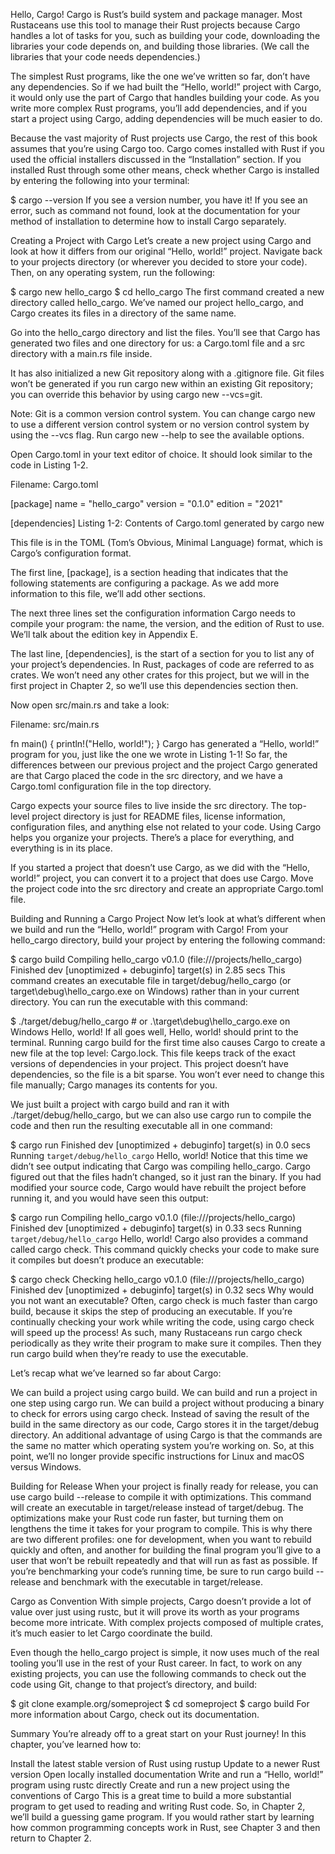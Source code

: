Hello, Cargo!
Cargo is Rust’s build system and package manager. Most Rustaceans use this tool to manage their Rust projects because Cargo handles a lot of tasks for you, such as building your code, downloading the libraries your code depends on, and building those libraries. (We call the libraries that your code needs dependencies.)

The simplest Rust programs, like the one we’ve written so far, don’t have any dependencies. So if we had built the “Hello, world!” project with Cargo, it would only use the part of Cargo that handles building your code. As you write more complex Rust programs, you’ll add dependencies, and if you start a project using Cargo, adding dependencies will be much easier to do.

Because the vast majority of Rust projects use Cargo, the rest of this book assumes that you’re using Cargo too. Cargo comes installed with Rust if you used the official installers discussed in the “Installation” section. If you installed Rust through some other means, check whether Cargo is installed by entering the following into your terminal:


$ cargo --version
If you see a version number, you have it! If you see an error, such as command not found, look at the documentation for your method of installation to determine how to install Cargo separately.

Creating a Project with Cargo
Let’s create a new project using Cargo and look at how it differs from our original “Hello, world!” project. Navigate back to your projects directory (or wherever you decided to store your code). Then, on any operating system, run the following:


$ cargo new hello_cargo
$ cd hello_cargo
The first command created a new directory called hello_cargo. We’ve named our project hello_cargo, and Cargo creates its files in a directory of the same name.

Go into the hello_cargo directory and list the files. You’ll see that Cargo has generated two files and one directory for us: a Cargo.toml file and a src directory with a main.rs file inside.

It has also initialized a new Git repository along with a .gitignore file. Git files won’t be generated if you run cargo new within an existing Git repository; you can override this behavior by using cargo new --vcs=git.

Note: Git is a common version control system. You can change cargo new to use a different version control system or no version control system by using the --vcs flag. Run cargo new --help to see the available options.

Open Cargo.toml in your text editor of choice. It should look similar to the code in Listing 1-2.

Filename: Cargo.toml


[package]
name = "hello_cargo"
version = "0.1.0"
edition = "2021"

[dependencies]
Listing 1-2: Contents of Cargo.toml generated by cargo new

This file is in the TOML (Tom’s Obvious, Minimal Language) format, which is Cargo’s configuration format.

The first line, [package], is a section heading that indicates that the following statements are configuring a package. As we add more information to this file, we’ll add other sections.

The next three lines set the configuration information Cargo needs to compile your program: the name, the version, and the edition of Rust to use. We’ll talk about the edition key in Appendix E.

The last line, [dependencies], is the start of a section for you to list any of your project’s dependencies. In Rust, packages of code are referred to as crates. We won’t need any other crates for this project, but we will in the first project in Chapter 2, so we’ll use this dependencies section then.

Now open src/main.rs and take a look:

Filename: src/main.rs


fn main() {
    println!("Hello, world!");
}
Cargo has generated a “Hello, world!” program for you, just like the one we wrote in Listing 1-1! So far, the differences between our previous project and the project Cargo generated are that Cargo placed the code in the src directory, and we have a Cargo.toml configuration file in the top directory.

Cargo expects your source files to live inside the src directory. The top-level project directory is just for README files, license information, configuration files, and anything else not related to your code. Using Cargo helps you organize your projects. There’s a place for everything, and everything is in its place.

If you started a project that doesn’t use Cargo, as we did with the “Hello, world!” project, you can convert it to a project that does use Cargo. Move the project code into the src directory and create an appropriate Cargo.toml file.

Building and Running a Cargo Project
Now let’s look at what’s different when we build and run the “Hello, world!” program with Cargo! From your hello_cargo directory, build your project by entering the following command:


$ cargo build
   Compiling hello_cargo v0.1.0 (file:///projects/hello_cargo)
    Finished dev [unoptimized + debuginfo] target(s) in 2.85 secs
This command creates an executable file in target/debug/hello_cargo (or target\debug\hello_cargo.exe on Windows) rather than in your current directory. You can run the executable with this command:


$ ./target/debug/hello_cargo # or .\target\debug\hello_cargo.exe on Windows
Hello, world!
If all goes well, Hello, world! should print to the terminal. Running cargo build for the first time also causes Cargo to create a new file at the top level: Cargo.lock. This file keeps track of the exact versions of dependencies in your project. This project doesn’t have dependencies, so the file is a bit sparse. You won’t ever need to change this file manually; Cargo manages its contents for you.

We just built a project with cargo build and ran it with ./target/debug/hello_cargo, but we can also use cargo run to compile the code and then run the resulting executable all in one command:


$ cargo run
    Finished dev [unoptimized + debuginfo] target(s) in 0.0 secs
     Running `target/debug/hello_cargo`
Hello, world!
Notice that this time we didn’t see output indicating that Cargo was compiling hello_cargo. Cargo figured out that the files hadn’t changed, so it just ran the binary. If you had modified your source code, Cargo would have rebuilt the project before running it, and you would have seen this output:


$ cargo run
   Compiling hello_cargo v0.1.0 (file:///projects/hello_cargo)
    Finished dev [unoptimized + debuginfo] target(s) in 0.33 secs
     Running `target/debug/hello_cargo`
Hello, world!
Cargo also provides a command called cargo check. This command quickly checks your code to make sure it compiles but doesn’t produce an executable:


$ cargo check
   Checking hello_cargo v0.1.0 (file:///projects/hello_cargo)
    Finished dev [unoptimized + debuginfo] target(s) in 0.32 secs
Why would you not want an executable? Often, cargo check is much faster than cargo build, because it skips the step of producing an executable. If you’re continually checking your work while writing the code, using cargo check will speed up the process! As such, many Rustaceans run cargo check periodically as they write their program to make sure it compiles. Then they run cargo build when they’re ready to use the executable.

Let’s recap what we’ve learned so far about Cargo:

We can build a project using cargo build.
We can build and run a project in one step using cargo run.
We can build a project without producing a binary to check for errors using cargo check.
Instead of saving the result of the build in the same directory as our code, Cargo stores it in the target/debug directory.
An additional advantage of using Cargo is that the commands are the same no matter which operating system you’re working on. So, at this point, we’ll no longer provide specific instructions for Linux and macOS versus Windows.

Building for Release
When your project is finally ready for release, you can use cargo build --release to compile it with optimizations. This command will create an executable in target/release instead of target/debug. The optimizations make your Rust code run faster, but turning them on lengthens the time it takes for your program to compile. This is why there are two different profiles: one for development, when you want to rebuild quickly and often, and another for building the final program you’ll give to a user that won’t be rebuilt repeatedly and that will run as fast as possible. If you’re benchmarking your code’s running time, be sure to run cargo build --release and benchmark with the executable in target/release.

Cargo as Convention
With simple projects, Cargo doesn’t provide a lot of value over just using rustc, but it will prove its worth as your programs become more intricate. With complex projects composed of multiple crates, it’s much easier to let Cargo coordinate the build.

Even though the hello_cargo project is simple, it now uses much of the real tooling you’ll use in the rest of your Rust career. In fact, to work on any existing projects, you can use the following commands to check out the code using Git, change to that project’s directory, and build:


$ git clone example.org/someproject
$ cd someproject
$ cargo build
For more information about Cargo, check out its documentation.

Summary
You’re already off to a great start on your Rust journey! In this chapter, you’ve learned how to:

Install the latest stable version of Rust using rustup
Update to a newer Rust version
Open locally installed documentation
Write and run a “Hello, world!” program using rustc directly
Create and run a new project using the conventions of Cargo
This is a great time to build a more substantial program to get used to reading and writing Rust code. So, in Chapter 2, we’ll build a guessing game program. If you would rather start by learning how common programming concepts work in Rust, see Chapter 3 and then return to Chapter 2.